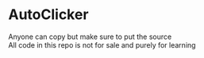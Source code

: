 # AutoClicker
Anyone can copy but make sure to put the source<br> 
All code in this repo is not for sale and purely for learning
